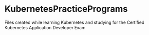 # KubernetesPracticePrograms
Files created while learning Kubernetes and studying for the Certified Kubernetes Application Developer Exam
